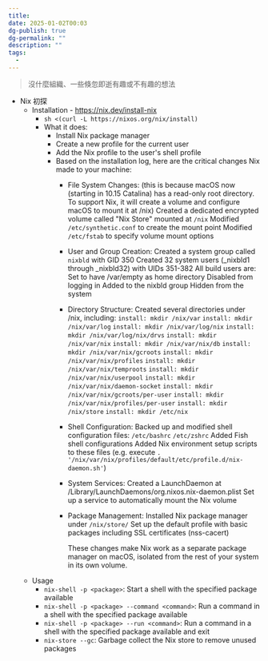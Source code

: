 ```yaml
---
title: 
date: 2025-01-02T00:03
dg-publish: true
dg-permalink: ""
description: ""
tags:
  -
---
```

> 沒什麼組織、一些倏忽即逝有趣或不有趣的想法

- Nix 初探
  - Installation - https://nix.dev/install-nix
    - `sh <(curl -L https://nixos.org/nix/install)`
    - What it does:
      - Install Nix package manager
      - Create a new profile for the current user
      - Add the Nix profile to the user's shell profile
      - Based on the installation log, here are the critical changes Nix made to your machine:
        - File System Changes: (this is because macOS now (starting in 10.15 Catalina) has a read-only root directory. To support Nix, it will create a volume and configure macOS to mount it at /nix)
          Created a dedicated encrypted volume called "Nix Store" mounted at `/nix`
          Modified `/etc/synthetic.conf` to create the mount point
          Modified `/etc/fstab` to specify volume mount options
        - User and Group Creation:
          Created a system group called `nixbld` with GID 350
          Created 32 system users (_nixbld1 through _nixbld32) with UIDs 351-382
          All build users are:
            Set to have /var/empty as home directory
            Disabled from logging in
            Added to the nixbld group
            Hidden from the system
        - Directory Structure:
          Created several directories under /nix, including:
          `install: mkdir /nix/var`
          `install: mkdir /nix/var/log`
          `install: mkdir /nix/var/log/nix`
          `install: mkdir /nix/var/log/nix/drvs`
          `install: mkdir /nix/var/nix`
          `install: mkdir /nix/var/nix/db`
          `install: mkdir /nix/var/nix/gcroots`
          `install: mkdir /nix/var/nix/profiles`
          `install: mkdir /nix/var/nix/temproots`
          `install: mkdir /nix/var/nix/userpool`
          `install: mkdir /nix/var/nix/daemon-socket`
          `install: mkdir /nix/var/nix/gcroots/per-user`
          `install: mkdir /nix/var/nix/profiles/per-user`
          `install: mkdir /nix/store`
          `install: mkdir /etc/nix`
        - Shell Configuration:
          Backed up and modified shell configuration files:
          `/etc/bashrc`
          `/etc/zshrc`
          Added Fish shell configurations
          Added Nix environment setup scripts to these files (e.g. execute `. '/nix/var/nix/profiles/default/etc/profile.d/nix-daemon.sh'`)
        - System Services:
          Created a LaunchDaemon at /Library/LaunchDaemons/org.nixos.nix-daemon.plist
          Set up a service to automatically mount the Nix volume
        - Package Management:
          Installed Nix package manager under `/nix/store/`
          Set up the default profile with basic packages including SSL certificates (nss-cacert)

          These changes make Nix work as a separate package manager on macOS, isolated from the rest of your system in its own volume.
  - Usage
    - `nix-shell -p <package>`: Start a shell with the specified package available
    - `nix-shell -p <package> --command <command>`: Run a command in a shell with the specified package available
    - `nix-shell -p <package> --run <command>`: Run a command in a shell with the specified package available and exit
    - `nix-store --gc`: Garbage collect the Nix store to remove unused packages